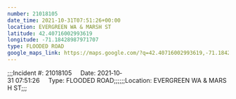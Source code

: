 ```yaml
---
number: 21018105
date_time: 2021-10-31T07:51:26+00:00
location: EVERGREEN WA & MARSH ST
latitude: 42.40716002993619
longitude: -71.18428987971707
type: FLOODED ROAD
google_maps_link: https://maps.google.com/?q=42.40716002993619,-71.18428987971707
---
```


;;;Incident #: 21018105     Date: 2021‐10‐31 07:51:26     Type: FLOODED ROAD;;;;;;Location: EVERGREEN WA & MARSH ST;;;
